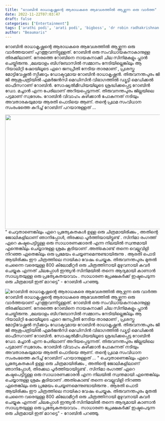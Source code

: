 ```yaml
---
title: "റോബിൻ രാധാകൃഷ്ണന്റെ ആരാധകരെ ആവേശത്തിൽ ആഴ്ത്തുന്ന ഒരു വാർത്ത"
date: 2022-11-22T07:03:47
draft: false
categories: ["Entertainment"]
tags: ['arathi podi', 'arati podi', 'bigboss', 'dr robin radhakrishnan', 'Featured']
author: "Beaumaris"
---
```


റോബിൻ രാധാകൃഷ്ണന്റെ ആരാധകരെ ആവേശത്തിൽ ആഴ്ത്തുന്ന ഒരു വാർത്തയാണ് പുറത്തുവന്നിട്ടുള്ളത്. റോബിൻ ഒരു സംവിധായകനാകാനുള്ള തിരക്കിലാണ്. നേരത്തെ റോബിനെ നായകനാക്കി ചില സിനിമകളും പ്ലാൻ ചെയ്തിരുന്നു. ,മലയാളം ബിഗ്‌ബോസിൽ സമ്മാനം നേടിയില്ലെങ്കിലും ആ റിയാലിറ്റി ഷോയിലൂടെ ഏറെ ജനപ്രീതി നേടിയ താരമാണ് , പ്രശസ്ത മോട്ടിവേഷ്ണല്‍ സ്പീക്കറും ഡോക്ടറുമായ റോബിന്‍ രാധാകൃഷ്ണന്‍. തിരുവനന്തപുരം ജി ജി ആശുപത്രിയിൽ എമർജൻസി മെഡിസിൻ വിഭാഗത്തിൽ ഡ്യൂട്ടി മെഡിക്കൽ ഓഫീസറാണ് റോബിന്‍. സോഷ്യല്‍മീഡിയയിലൂടെ ശ്രദ്ധിക്കപ്പെട്ട റോബിന്‍ ഡോ. മച്ചാൻ എന്ന പേരിലാണ് അറിയപ്പെടുന്നത്. തിരുവനന്തപുരം ജില്ലയിലെ പട്ടമാണ് സ്വദേശം. റോബിൻ വിവാഹം കഴിക്കാൻ പോകുന്നത് നടിയും അവതാരകയുമായ ആരതി പൊടിയെ ആണ്. തന്റെ പ്രഥമ സംവിധാന സംരംഭത്തെ കുറിച്ച് റോബിന് പറയാനുള്ളത് ...

<img class="wp-image-363174 aligncenter" src="https://cdn.boolokam.com/articles/2022/11/eeqw-300x169.jpg" alt="" width="662" height="373" />" ചെറുതാണെങ്കിലും ഏറെ പ്രത്യേകതകൾ ഉള്ള ഒരു ചിത്രമായിരിക്കും , അതിന്റെ ജോലികളിലാണ് ഞാനിപ്പോൾ, തിരക്കഥ പൂർത്തിയായിട്ടുണ്ട് . സിനിമാ രംഗത്ത് ഏറെ കഷ്ടപെട്ടിട്ടുള്ള ഒരു സാധാരണക്കാരൻ എന്ന നിലയിൽ സ്വന്തമായി എന്തെങ്കിലും ചെയ്യാനുള്ള ശ്രമം കൂടിയാണ് .അത്കൊണ്ട് തന്നെ വെല്ലുവിളി നിറഞ്ഞ ഏതെങ്കിലും ഒരു പ്രമേയം ചെയ്യണമെന്നുണ്ടായിരുന്നു . ആരതി പൊടി ആയിരിക്കും ഈ ചിത്രത്തിലെ നായികാ വേഷം ചെയ്യുക. തിരുവനന്തപുരം മുതൽ ചെന്നൈ വരെയുള്ള 800 കിലോമീറ്റർ ഒരു ചിത്രത്തിനായി മുഴുവനായി കവർ ചെയ്യുക എന്നത് ചിലപ്പോൾ ഇന്ത്യൻ സിനിമയിൽ തന്നെ ആദ്യമായി കാണാൻ സാധ്യതയുള്ള ഒരു പ്രത്യേകതയാവാം . സാധാരണ പ്രേക്ഷകർക്ക് ഇഷ്ടപെടുന്ന ഒരു ചിത്രമായി ഇത് മാറട്ടെ" - റോബിൻ പറഞ്ഞു.


![റോബിൻ രാധാകൃഷ്ണന്റെ ആരാധകരെ ആവേശത്തിൽ ആഴ്ത്തുന്ന ഒരു വാർത്ത](https://cdn.boolokam.com/articles/2022/11/eeqw-300x169.jpg)റോബിൻ രാധാകൃഷ്ണന്റെ ആരാധകരെ ആവേശത്തിൽ ആഴ്ത്തുന്ന ഒരു വാർത്തയാണ് പുറത്തുവന്നിട്ടുള്ളത്. റോബിൻ ഒരു സംവിധായകനാകാനുള്ള തിരക്കിലാണ്. നേരത്തെ റോബിനെ നായകനാക്കി ചില സിനിമകളും പ്ലാൻ ചെയ്തിരുന്നു. ,മലയാളം ബിഗ്‌ബോസിൽ സമ്മാനം നേടിയില്ലെങ്കിലും ആ റിയാലിറ്റി ഷോയിലൂടെ ഏറെ ജനപ്രീതി നേടിയ താരമാണ് , പ്രശസ്ത മോട്ടിവേഷ്ണല്‍ സ്പീക്കറും ഡോക്ടറുമായ റോബിന്‍ രാധാകൃഷ്ണന്‍. തിരുവനന്തപുരം ജി ജി ആശുപത്രിയിൽ എമർജൻസി മെഡിസിൻ വിഭാഗത്തിൽ ഡ്യൂട്ടി മെഡിക്കൽ ഓഫീസറാണ് റോബിന്‍. സോഷ്യല്‍മീഡിയയിലൂടെ ശ്രദ്ധിക്കപ്പെട്ട റോബിന്‍ ഡോ. മച്ചാൻ എന്ന പേരിലാണ് അറിയപ്പെടുന്നത്. തിരുവനന്തപുരം ജില്ലയിലെ പട്ടമാണ് സ്വദേശം. റോബിൻ വിവാഹം കഴിക്കാൻ പോകുന്നത് നടിയും അവതാരകയുമായ ആരതി പൊടിയെ ആണ്. തന്റെ പ്രഥമ സംവിധാന സംരംഭത്തെ കുറിച്ച് റോബിന് പറയാനുള്ളത് ... " ചെറുതാണെങ്കിലും ഏറെ പ്രത്യേകതകൾ ഉള്ള ഒരു ചിത്രമായിരിക്കും , അതിന്റെ ജോലികളിലാണ് ഞാനിപ്പോൾ, തിരക്കഥ പൂർത്തിയായിട്ടുണ്ട് . സിനിമാ രംഗത്ത് ഏറെ കഷ്ടപെട്ടിട്ടുള്ള ഒരു സാധാരണക്കാരൻ എന്ന നിലയിൽ സ്വന്തമായി എന്തെങ്കിലും ചെയ്യാനുള്ള ശ്രമം കൂടിയാണ് .അത്കൊണ്ട് തന്നെ വെല്ലുവിളി നിറഞ്ഞ ഏതെങ്കിലും ഒരു പ്രമേയം ചെയ്യണമെന്നുണ്ടായിരുന്നു . ആരതി പൊടി ആയിരിക്കും ഈ ചിത്രത്തിലെ നായികാ വേഷം ചെയ്യുക. തിരുവനന്തപുരം മുതൽ ചെന്നൈ വരെയുള്ള 800 കിലോമീറ്റർ ഒരു ചിത്രത്തിനായി മുഴുവനായി കവർ ചെയ്യുക എന്നത് ചിലപ്പോൾ ഇന്ത്യൻ സിനിമയിൽ തന്നെ ആദ്യമായി കാണാൻ സാധ്യതയുള്ള ഒരു പ്രത്യേകതയാവാം . സാധാരണ പ്രേക്ഷകർക്ക് ഇഷ്ടപെടുന്ന ഒരു ചിത്രമായി ഇത് മാറട്ടെ" - റോബിൻ പറഞ്ഞു.
